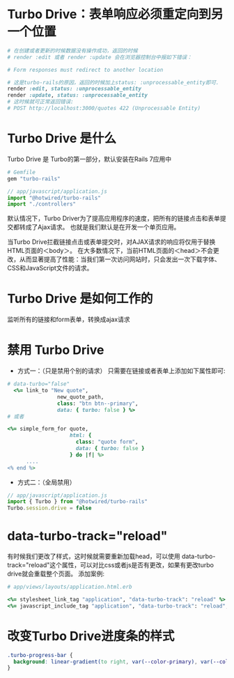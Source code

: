 # Turbo Drive：表单响应必须重定向到另一个位置
```ruby
# 在创建或者更新的时候数据没有操作成功，返回的时候
# render :edit 或者 render :update 会在浏览器控制台中报如下错误：

# Form responses must redirect to another location

# 这是turbo-rails的原因，返回的时候加上status: :unprocessable_entity即可.
render :edit, status: :unprocessable_entity
render :update, status: :unprocessable_entity
# 这时候就可正常返回错误:
# POST http://localhost:3000/quotes 422 (Unprocessable Entity)
```

# Turbo Drive 是什么
Turbo Drive 是 Turbo的第一部分，默认安装在Rails 7应用中
```ruby
# Gemfile
gem "turbo-rails"
```

```javascript
// app/javascript/application.js
import "@hotwired/turbo-rails"
import "./controllers"
```
默认情况下，Turbo Driver为了提高应用程序的速度，把所有的链接点击和表单提交都转成了Ajax请求。
也就是我们默认是在开发一个单页应用。

当Turbo Drive拦截链接点击或表单提交时，对AJAX请求的响应将仅用于替换HTML页面的＜body＞。
在大多数情况下，当前HTML页面的＜head＞不会更改，从而显著提高了性能：当我们第一次访问网站时，只会发出一次下载字体、CSS和JavaScript文件的请求。

# Turbo Drive 是如何工作的
监听所有的链接和form表单，转换成ajax请求

# 禁用 Turbo Drive
- 方式一：（只是禁用个别的请求）
只需要在链接或者表单上添加如下属性即可:
```ruby
# data-turbo="false"
  <%= link_to "New quote",
                new_quote_path,
                class: "btn btn--primary",
                data: { turbo: false } %>
# 或者

<%= simple_form_for quote,
                    html: {
                      class: "quote form",
                      data: { turbo: false }
                    } do |f| %>
      ....
<% end %>
```

- 方式二：（全局禁用）
```js
// app/javascript/application.js
import { Turbo } from "@hotwired/turbo-rails"
Turbo.session.drive = false
```

# data-turbo-track="reload"
有时候我们更改了样式，这时候就需要重新加载head，可以使用
data-turbo-track="reload"这个属性，可以对比css或者js是否有更改，如果有更改turbo drive就会重载整个页面。
添加案例:
```ruby
# app/views/layouts/application.html.erb

<%= stylesheet_link_tag "application", "data-turbo-track": "reload" %>
<%= javascript_include_tag "application", "data-turbo-track": "reload", defer: true %>
```

# 改变Turbo Drive进度条的样式
```css
.turbo-progress-bar {
  background: linear-gradient(to right, var(--color-primary), var(--color-primary-rotate));
}
```